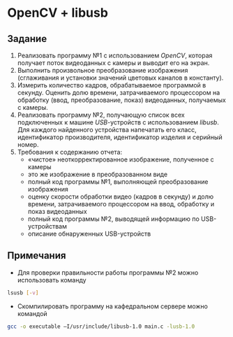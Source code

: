 # OpenCV + libusb

## Задание

1. Реализовать программу №1 с использованием *OpenCV*, которая получает поток видеоданных с камеры и выводит его на экран.
2. Выполнить произвольное преобразование изображения (сглаживания и установки значений цветовых каналов в константу).
3. Измерить количество кадров, обрабатываемое программой в секунду. Оценить долю времени, затрачиваемого процессором на обработку (ввод, преобразование, показ) видеоданных, получаемых с камеры.
4. Реализовать программу №2, получающую список всех подключенных к машине *USB*-устройств с использованием *libusb*. Для каждого найденного устройства напечатать его класс, идентификатор производителя, идентификатор изделия и серийный номер.
5. Требования к содержанию отчета:
   - «чистое» неоткорректированное изображение, полученное с камеры
   - это же изображение в преобразованном виде
   - полный код программы №1, выполняющей преобразование изображения
   - оценку скорости обработки видео (кадров в секунду) и долю времени, затрачиваемого 
процессором на ввод, обработку и показ видеоданных
	* полный код программы №2, выводящей информацию по USB-устройствам
	* описание обнаруженных USB-устройств

## Примечания

* Для проверки правильности работы программы №2 можно использовать команду

```Bash
lsusb [-v]
```

* Скомпилировать программу на кафедральном сервере можно командой

```Bash
gcc -o executable –I/usr/include/libusb-1.0 main.c -lusb-1.0
```
